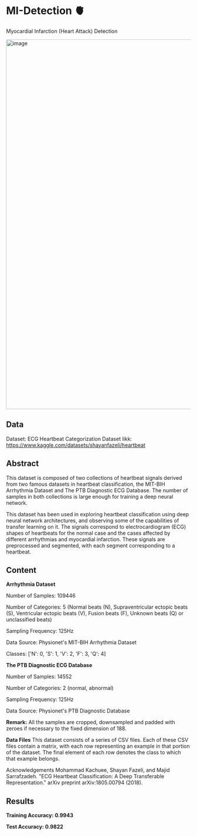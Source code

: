 # MI-Detection 🫀
Myocardial Infarction (Heart Attack) Detection

<img width="1920" height="1005" alt="image" src="https://github.com/user-attachments/assets/82c6a046-4ddb-4131-ab93-41bc4f79ac67" />

## **Data**
Dataset: ECG Heartbeat Categorization Dataset 
likk: https://www.kaggle.com/datasets/shayanfazeli/heartbeat

## **Abstract**

This dataset is composed of two collections of heartbeat signals derived from two famous datasets in heartbeat classification, the MIT-BIH Arrhythmia Dataset and The PTB Diagnostic ECG Database. The number of samples in both collections is large enough for training a deep neural network.

This dataset has been used in exploring heartbeat classification using deep neural network architectures, and observing some of the capabilities of transfer learning on it. The signals correspond to electrocardiogram (ECG) shapes of heartbeats for the normal case and the cases affected by different arrhythmias and myocardial infarction. These signals are preprocessed and segmented, with each segment corresponding to a heartbeat.

## **Content**

**Arrhythmia Dataset**

Number of Samples: 109446

Number of Categories: 5 (Normal beats (N), Supraventricular ectopic beats (S), Ventricular ectopic beats (V), Fusion beats (F), Unknown beats (Q) or unclassified beats)

Sampling Frequency: 125Hz

Data Source: Physionet's MIT-BIH Arrhythmia Dataset

Classes: ['N': 0, 'S': 1, 'V': 2, 'F': 3, 'Q': 4]

**The PTB Diagnostic ECG Database**

Number of Samples: 14552

Number of Categories: 2 (normal, abnormal)

Sampling Frequency: 125Hz

Data Source: Physionet's PTB Diagnostic Database

**Remark:** All the samples are cropped, downsampled and padded with zeroes if necessary to the fixed dimension of 188.

**Data Files**
This dataset consists of a series of CSV files. Each of these CSV files contain a matrix, with each row representing an example in that portion of the dataset. The final element of each row denotes the class to which that example belongs.

Acknowledgements
Mohammad Kachuee, Shayan Fazeli, and Majid Sarrafzadeh. "ECG Heartbeat Classification: A Deep Transferable Representation." arXiv preprint arXiv:1805.00794 (2018).

## **Results**

**Training Accuracy: 0.9943**

**Test Accuracy: 0.9822**

